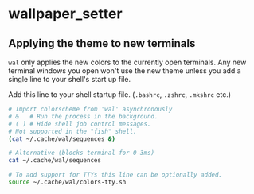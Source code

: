 # wallpaper_setter

## Applying the theme to new terminals

`wal` only applies the new colors to the currently open terminals. Any new terminal windows you open won't use the new theme unless you add a single line to your shell's start up file.

Add this line to your shell startup file. (`.bashrc`, `.zshrc`, `.mkshrc` etc.)

```sh
# Import colorscheme from 'wal' asynchronously
# &   # Run the process in the background.
# ( ) # Hide shell job control messages.
# Not supported in the "fish" shell.
(cat ~/.cache/wal/sequences &)

# Alternative (blocks terminal for 0-3ms)
cat ~/.cache/wal/sequences

# To add support for TTYs this line can be optionally added.
source ~/.cache/wal/colors-tty.sh
```
